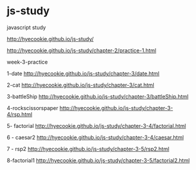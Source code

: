 # js-study
javascript study

http://hyecookie.github.io/js-study/

http://hyecookie.github.io/js-study/chapter-2/practice-1.html


week-3-practice

1-date
http://hyecookie.github.io/js-study/chapter-3/date.html

2-cat
http://hyecookie.github.io/js-study/chapter-3/cat.html


3-battleShip
http://hyecookie.github.io/js-study/chapter-3/battleShip.html

4-rockscissorspaper
http://hyecookie.github.io/js-study/chapter-3-4/rsp.html

5- factorial
http://hyecookie.github.io/js-study/chapter-3-4/factorial.html

6 - caesar2
http://hyecookie.github.io/js-study/chapter-3-4/caesar.html

7 - rsp2
http://hyecookie.github.io/js-study/chapter-3-5/rsp2.html

8-factorial1
http://hyecookie.github.io/js-study/chapter-3-5/factorial2.html




